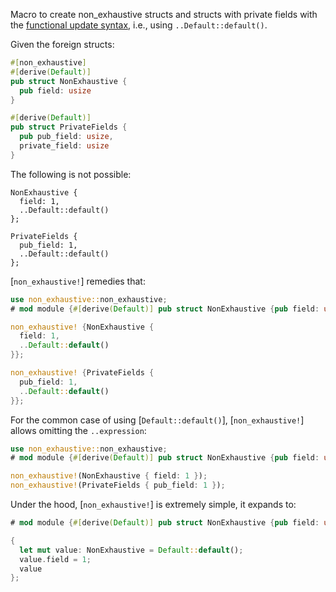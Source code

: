 Macro to create non_exhaustive structs and structs with private fields with the [functional update syntax](https://doc.rust-lang.org/reference/expressions/struct-expr.html#functional-update-syntax), i.e., using `..Default::default()`.

Given the foreign structs:
```rust
#[non_exhaustive]
#[derive(Default)]
pub struct NonExhaustive {
  pub field: usize
}

#[derive(Default)]
pub struct PrivateFields {
  pub pub_field: usize,
  private_field: usize
}
```

The following is not possible:
```rust,compile_fail
NonExhaustive {
  field: 1,
  ..Default::default()
};

PrivateFields {
  pub_field: 1,
  ..Default::default()
};
```

[`non_exhaustive!`] remedies that:
```rust
use non_exhaustive::non_exhaustive;
# mod module {#[derive(Default)] pub struct NonExhaustive {pub field: usize, _hack: usize} #[derive(Default)] pub struct PrivateFields { pub pub_field: usize, private_field: usize}} use module::*;

non_exhaustive! {NonExhaustive {
  field: 1,
  ..Default::default()
}};

non_exhaustive! {PrivateFields {
  pub_field: 1,
  ..Default::default()
}};
```

For the common case of using [`Default::default()`], [`non_exhaustive!`] allows omitting the `..expression`:

```rust
use non_exhaustive::non_exhaustive;
# mod module {#[derive(Default)] pub struct NonExhaustive {pub field: usize, _hack: usize} #[derive(Default)] pub struct PrivateFields { pub pub_field: usize, private_field: usize}} use module::*;

non_exhaustive!(NonExhaustive { field: 1 });
non_exhaustive!(PrivateFields { pub_field: 1 });
```

Under the hood, [`non_exhaustive!`] is extremely simple, it expands to:

```rust
# mod module {#[derive(Default)] pub struct NonExhaustive {pub field: usize, _hack: usize}} use module::*;

{
  let mut value: NonExhaustive = Default::default();
  value.field = 1;
  value
};
```
